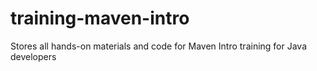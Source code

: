 # training-maven-intro
Stores all hands-on materials and code for Maven Intro training for Java developers
